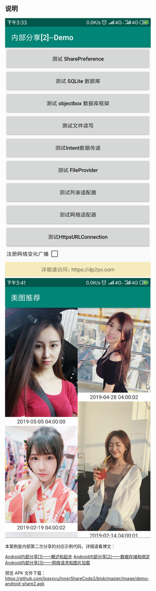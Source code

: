 ## 说明

![](image/image9.png)
![](image/image10.png)

本案例是内部第二次分享的对应示例代码，详细请看博文：

[Android内部分享[1]——概述和起步](https://dp2px.com/2019/07/13/android-train1/)
[Android内部分享[2]——数据存储和绑定](https://dp2px.com/2019/07/31/android-train2/)
[Android内部分享[3]——网络请求和图片加载](https://dp2px.com/2019/08/05/android-train3/)

预览 APK 文件下载：https://github.com/lxqxsyu/InnerShareCode2/blob/master/image/demo-android-share2.apk